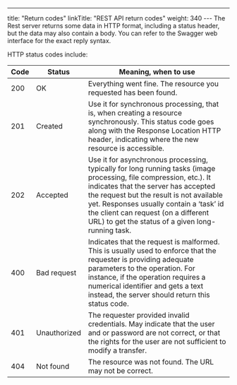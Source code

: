 ---
title: "Return codes"
linkTitle: "REST API return codes"
weight: 340
--- The Rest server returns some data in HTTP format, including a status header, but the data may also contain a body. You can refer to the Swagger web interface for the exact reply syntax.

HTTP status codes include:

| Code  | Status  | Meaning, when to use  |
| --- | --- | --- |
| 200  | OK  | Everything went fine. The resource you requested has been found.  |
| 201  | Created  | Use it for synchronous processing, that is, when creating a resource synchronously. This status code goes along with the Response Location HTTP header, indicating where the new resource is accessible.  |
| 202  | Accepted  | Use it for asynchronous processing, typically for long running tasks (image processing, file compression, etc.). It indicates that the server has accepted the request but the result is not available yet. Responses usually contain a ‘task’ id the client can request (on a different URL) to get the status of a given long- running task.  |
| 400  | Bad request  | Indicates that the request is malformed. This is usually used to enforce that the requester is providing adequate parameters to the operation. For instance, if the operation requires a numerical identifier and gets a text instead, the server should return this status code.  |
| 401  | Unauthorized  | The requester provided invalid credentials. May indicate that the user and or password are not correct, or that the rights for the user are not sufficient to modify a transfer.  |
| 404  | Not found  | The resource was not found. The URL may not be correct.  |

